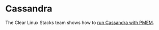 # Cassandra

The Clear Linux Stacks team shows how to [run Cassandra with
PMEM](https://docs.01.org/clearlinux/latest/guides/stacks/dbrs.html).
